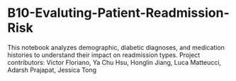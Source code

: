 # B10-Evaluting-Patient-Readmission-Risk
This notebook analyzes demographic, diabetic diagnoses, and medication histories to understand their impact on readmission types.
Project contributors: Victor Floriano, Ya Chu Hsu, Honglin Jiang, Luca Matteucci, Adarsh Prajapat, Jessica Tong
